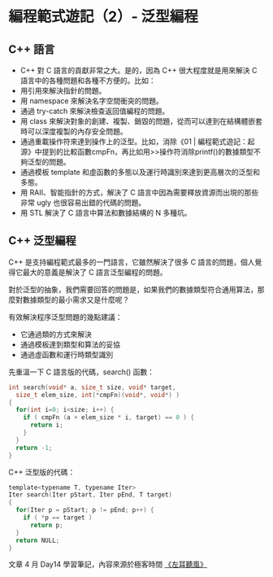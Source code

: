 # 編程範式遊記（2）- 泛型編程

## C++ 語言
* C++ 對 C 語言的貢獻非常之大。是的，因為 C++ 很大程度就是用來解決 C 語言中的各種問題和各種不方便的。比如：
* 用引用來解決指針的問題。
* 用 namespace 來解決名字空間衝突的問題。
* 通過 try-catch 來解決檢查返回值編程的問題。
* 用 class 來解決對象的創建、複製、銷毀的問題，從而可以達到在結構體嵌套時可以深度複製的內存安全問題。
* 通過重載操作符來達到操作上的泛型。比如，消除《01 | 編程範式遊記：起源》中提到的比較函數cmpFn，再比如用>>操作符消除printf()的數據類型不夠泛型的問題。
* 通過模板 template 和虛函數的多態以及運行時識別來達到更高層次的泛型和多態。
* 用 RAII、智能指針的方式，解決了 C 語言中因為需要釋放資源而出現的那些非常 ugly 也很容易出錯的代碼的問題。
* 用 STL 解決了 C 語言中算法和數據結構的 N 多種坑。

## C++ 泛型編程

C++ 是支持編程範式最多的一門語言，它雖然解決了很多 C 語言的問題，個人覺得它最大的意義是解決了 C 語言泛型編程的問題。

對於泛型的抽象，我們需要回答的問題是，如果我們的數據類型符合通用算法，那麼對數據類型的最小需求又是什麼呢？

有效解決程序泛型問題的幾點建議：
* 它通過類的方式來解決
* 通過模板達到類型和算法的妥協
* 通過虛函數和運行時類型識別

先重溫一下 C 語言版的代碼，search() 函數：
```c
int search(void* a, size_t size, void* target, 
  size_t elem_size, int(*cmpFn)(void*, void*) )
{
  for(int i=0; i<size; i++) {
    if ( cmpFn (a + elem_size * i, target) == 0 ) {
      return i;
    }
  }
  return -1;
}
```
C++ 泛型版的代碼：
```c
template<typename T, typename Iter>
Iter search(Iter pStart, Iter pEnd, T target) 
{
  for(Iter p = pStart; p != pEnd; p++) {
    if ( *p == target ) 
      return p;
  }
  return NULL;
}
```


文章 4 月 Day14 學習筆記，內容來源於極客時間 [《左耳聽風》](https://time.geekbang.org/column/article/301)